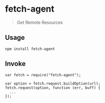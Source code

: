 # fetch-agent
> Get Remote Resources

## Usage
```
npm install fetch-agent
```

## Invoke
```
var fetch = require("fetch-agent");

var option = fetch.request.buildOption(url);
fetch.request(option, function (err, buff) {
  ...
});
```